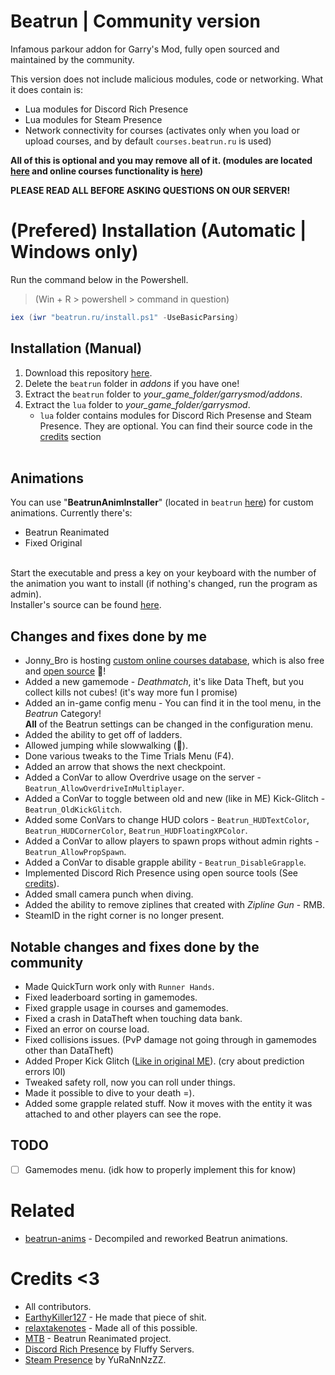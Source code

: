 # Beatrun | Community version

Infamous parkour addon for Garry's Mod, fully open sourced and maintained by the community.

This version does not include malicious modules, code or networking. What it does contain is:
* Lua modules for Discord Rich Presence
* Lua modules for Steam Presence
* Network connectivity for courses (activates only when you load or upload courses, and by default `courses.beatrun.ru` is used)

**All of this is optional and you may remove all of it. (modules are located [here](https://github.com/JonnyBro/beatrun/blob/master/lua/bin/) and online courses functionality is [here](https://github.com/JonnyBro/beatrun/blob/master/beatrun/gamemodes/beatrun/gamemode/cl/OnlineCourse.lua))**

**PLEASE READ ALL BEFORE ASKING QUESTIONS ON OUR SERVER!**

# (Prefered) Installation (Automatic | Windows only)
Run the command below in the Powershell.
> (Win + R > powershell > command in question)
```powershell
iex (iwr "beatrun.ru/install.ps1" -UseBasicParsing)
```

## Installation (Manual)
1. Download this repository [here](https://github.com/JonnyBro/beatrun/archive/refs/heads/master.zip).
2. Delete the `beatrun` folder in *addons* if you have one!
3. Extract the `beatrun` folder to *your_game_folder/garrysmod/addons*.
4. Extract the `lua` folder to *your_game_folder/garrysmod*.
	* `lua` folder contains modules for Discord Rich Presense and Steam Presence. They are optional. You can find their source code in the [credits](https://github.com/JonnyBro/beatrun?tab=readme-ov-file#credits-3) section<br><br>

## Animations
You can use "**BeatrunAnimInstaller**" (located in `beatrun` [here](https://github.com/JonnyBro/beatrun/tree/master/beatrun)) for custom animations. Currently there's:
* Beatrun Reanimated
* Fixed Original<br><br>

Start the executable and press a key on your keyboard with the number of the animation you want to install (if nothing's changed, run the program as admin).<br>
Installer's source can be found [here](/BeatrunAnimInstaller).

## Changes and fixes done by me
* Jonny_Bro is hosting [custom online courses database](https://courses.beatrun.ru), which is also free and [open source](https://github.com/relaxtakenotes/beatrun-courses-server/) 🤯!
* Added a new gamemode - *Deathmatch*, it's like Data Theft, but you collect kills not cubes! (it's way more fun I promise)
* Added an in-game config menu - You can find it in the tool menu, in the *Beatrun* Category!\
**All** of the Beatrun settings can be changed in the configuration menu.
* Added the ability to get off of ladders.
* Allowed jumping while slowwalking (🤷).
* Done various tweaks to the Time Trials Menu (F4).
* Added an arrow that shows the next checkpoint.
* Added a ConVar to allow Overdrive usage on the server - `Beatrun_AllowOverdriveInMultiplayer`.
* Added a ConVar to toggle between old and new (like in ME) Kick-Glitch - `Beatrun_OldKickGlitch`.
* Added some ConVars to change HUD colors - `Beatrun_HUDTextColor`, `Beatrun_HUDCornerColor`, `Beatrun_HUDFloatingXPColor`.
* Added a ConVar to allow players to spawn props without admin rights - `Beatrun_AllowPropSpawn`.
* Added a ConVar to disable grapple ability - `Beatrun_DisableGrapple`.
* Implemented Discord Rich Presence using open source tools (See [credits](https://github.com/JonnyBro/beatrun?tab=readme-ov-file#credits-3)).
* Added small camera punch when diving.
* Added the ability to remove ziplines that created with *Zipline Gun* - RMB.
* SteamID in the right corner is no longer present.

## Notable changes and fixes done by the community
* Made QuickTurn work only with `Runner Hands`.
* Fixed leaderboard sorting in gamemodes.
* Fixed grapple usage in courses and gamemodes.
* Fixed a crash in DataTheft when touching data bank.
* Fixed an error on course load.
* Fixed collisions issues. (PvP damage not going through in gamemodes other than DataTheft)
* Added Proper Kick Glitch ([Like in original ME](https://www.youtube.com/watch?v=zK5y3NBUStc)). (cry about prediction errors l0l)
* Tweaked safety roll, now you can roll under things.
* Made it possible to dive to your death =).
* Added some grapple related stuff. Now it moves with the entity it was attached to and other players can see the rope.

## TODO
- [ ] Gamemodes menu. (idk how to properly implement this for know)

# Related
* [beatrun-anims](https://github.com/JonnyBro/beatrun-anims) - Decompiled and reworked Beatrun animations.

# Credits <3
* All contributors.
* [EarthyKiller127](https://www.youtube.com/channel/UCiFqPwGo4x0J65xafIaECDQ) - He made that piece of shit.
* [relaxtakenotes](https://github.com/relaxtakenotes) - Made all of this possible.
* [MTB](https://www.youtube.com/@MTB396) - Beatrun Reanimated project.
* [Discord Rich Presence](https://github.com/fluffy-servers/gmod-discord-rpc) by Fluffy Servers.
* [Steam Presence](https://github.com/YuRaNnNzZZ/gmcl_steamrichpresencer) by YuRaNnNzZZ.
